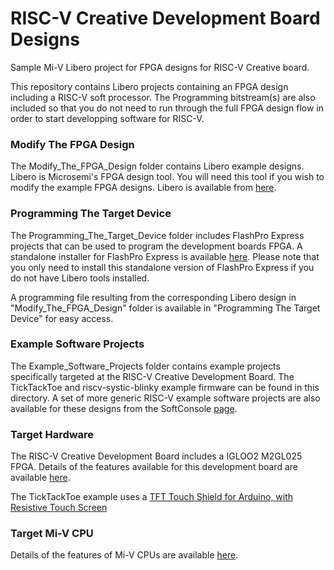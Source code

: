 # RISC-V Creative Development Board Designs
Sample Mi-V Libero project for FPGA designs for RISC-V Creative board.

This repository contains Libero projects containing an FPGA design including a RISC-V soft processor. 
The Programming bitstream(s) are also included so that you do not need to run through the full FPGA design flow 
in order to start developping software for RISC-V.

### Modify The FPGA Design 
The Modify_The_FPGA_Design folder contains Libero example designs. Libero is Microsemi's FPGA design tool. 
You will need this tool if you wish to modify the example FPGA designs. Libero is available from [here](https://www.microsemi.com/products/fpga-soc/design-resources/design-software/libero-soc#downloads).

### Programming The Target Device
The Programming_The_Target_Device folder includes FlashPro Express projects that can be used to program the 
development boards FPGA. A standalone installer for FlashPro Express is available [here](http://www.microsemi.com/products/fpga-soc/design-resources/programming/flashpro#software). 
Please note that you only need to install this standalone version of FlashPro Express if you do not have Libero tools installed.

A programming file resulting from the corresponding Libero design in "Modify_The_FPGA_Design" folder is available in "Programming The Target Device" for easy access.

### Example Software Projects
The Example_Software_Projects folder contains example projects specifically targeted at the RISC-V Creative Development Board. The TickTackToe and riscv-systic-blinky example firmware can be found in this directory.
A set of more generic RISC-V example software projects are also available for these designs from the SoftConsole [page](https://github.com/RISCV-on-Microsemi-FPGA/SoftConsole).

### Target Hardware
The RISC-V Creative Development Board includes a IGLOO2 M2GL025 FPGA. Details of the features available for this development board are available [here](https://www.microsemi.com/products/fpga-soc/design-resources/dev-kits/risc-v-creative-board).

The TickTackToe example uses a [TFT Touch Shield for Arduino, with Resistive Touch Screen](https://www.adafruit.com/product/1651)

### Target Mi-V CPU
Details of the features of Mi-V CPUs are available [here](https://github.com/RISCV-on-Microsemi-FPGA/Mi-V-CPUs).
